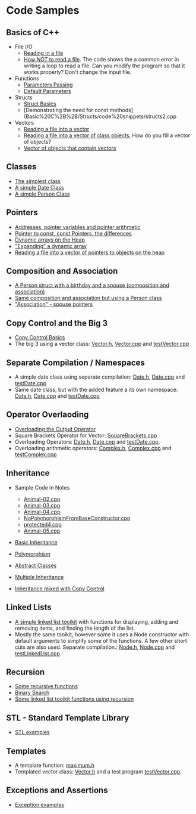 # Code Samples

## Basics of C++
* File I/O
    * [Reading in a file](./Basic%20C%2B%2B/File%20IO/code%20snippets/readFile.cpp)
    * [How <em>NOT</em> to read a file](./Basic%20C%2B%2B/File%20IO/code%20snippets/badFileHandling.cpp). The code shows the a common error in writing a loop to read a file. Can you modify the program so that it works properly? Don't change the input file.
* Functions
    * [Parameters Passing](./Basic%20C%2B%2B/Functions/code%20snippets/parameterPassing.cpp)
    * [Default Parameters](./Basic%20C%2B%2B/Functions/code%20snippets/defaultParameters.cpp)
* Structs
    * [Struct Basics](Basic%20C%2B%2B/Structs/code%20snippets/structs1.cpp)
    * [Demonstrating the need for const methods](Basic%20C%2B%2B/Structs/code%20snippets/structs2.cpp
* Vectors
    * [Reading a file into a vector](./Basic%20C%2B%2B/Vectors/code%20snippets/vectorBasics.cpp)
    * [Reading a file into a vector of class objects.](Basic%20C%2B%2B/Vectors/code%20snippets/vectorOfClass.cpp) How do you fill a vector of objects?
    * [Vector of objects that contain vectors](./Basic%20C%2B%2B/Vectors/code%20snippets/vectorOfObjectsContainingVectors.cpp)

## Classes 
* [The simplest class](./Classes/Class%20Basics/code%20snippets/SimplestClass.cpp)
* [A simple Date Class](./Classes/Class%20Basics/code%20snippets/SimpleDate.cpp)
* [A simple Person Class](./Classes/Class%20Basics/code%20snippets/ClassBasics.cpp)

## Pointers
* [Addresses, pointer variables and pointer arithmetic](./Pointers/code%20snippets/PointerBasics.cpp)
* [Pointer to const, const Pointers, the differences](Pointers/code%20snippets/pointerWithConst.cpp)
* [Dynamic arrays on the Heap](./Pointers/code%20snippets/NewDelete.cpp)
* ["Expanding" a dynamic array](./Pointers/code%20snippets/DynamicArray.cpp)
* [Reading a file into a vector of pointers to objects on the heap](Pointers/code%20snippets/vectorOfObjectsOnHeap.cpp)

## Composition and Association
* [A Person struct with a birthday and a spouse (composition and association)](./Classes/Composition%20and%20Association/code%20snippets/testAssociationComposition.cpp)
* [Same composition and association but using a Person class](./Classes/Composition%20and%20Association/code%20snippets/AssociationStruct.cpp)
* ["Association" - spouse pointers](./Classes/Composition%20and%20Association/code%20snippets/AssociationClass.cpp)

## Copy Control and the Big 3
* [Copy Control Basics](./Classes/Copy%20Control/code%20snippets/CopyControlBasics.cpp)
* The big 3 using a vector class: [Vector.h](./Classes/Copy%20Control/code%20snippets/Vector.h), [Vector.cpp](./Classes/Copy%20Control/code%20snippets/Vector.cpp) and [testVector.cpp](Classes/Copy%20Control/code%20snippets/testVector.cpp)

## Separate Compilation / Namespaces
* A simple date class using separate compilation: [Date.h](./Separate%20Compilation/code%20snippets/Date.h), [Date.cpp](Separate%20Compilation/code%20snippets/Date.cpp) and [testDate.cpp](Separate%20Compilation/code%20snippets/testDate.h)
* Same date class, but with the added feature a its own namespace: [Date.h](Separate%20Compilation/code%20snippets/dateWithNamespace.h), [Date.cpp](Separate%20Compilation/code%20snippets/dateWithNamespace.cpp) and [testDate.cpp](Separate%20Compilation/code%20snippets/testDateWithNamespace.cpp)

## Operator Overlaoding 
* [Overloading the Output Operator](Classes/Operator%20Overloading/code%20snippets/outputOperator.cpp)
* Square Brackets Operator for Vector: [SquareBrackets.cpp](Classes/Operator%20Overloading/code%20snippets/SquareBrackets.cpp)
* Overloading Operators: [Date.h](Classes/Operator%20Overloading/code%20snippets/dateWithOverload.h), [Date.cpp](Classes/Operator%20Overloading/code%20snippets/dateWithOverload.cpp) and [testDate.cpp](Classes/Operator%20Overloading/code%20snippets/testDateWithOverload.cpp).
* Overloading arithmetic operators: [Complex.h](Classes/Operator%20Overloading/code%20snippets/complexWithOverload.h), [Complex.cpp](Classes/Operator%20Overloading/code%20snippets/complexWithOverload.cpp) and [testComplex.cpp](Classes/Operator%20Overloading/code%20snippets/testComplexWithOverload.cpp)

## Inheritance
* Sample Code in Notes
    * [Animal-02.cpp](Classes/Inheritance/code%20snippets/code%20in%20notes/Animals-02.cpp)
    * [Animal-03.cpp](Classes/Inheritance/code%20snippets/code%20in%20notes/Animals-03.cpp)
    * [Animal-04.cpp](Classes/Inheritance/code%20snippets/code%20in%20notes/Animals-04.cpp)
    * [NoPolymorphismFromBaseConstructor.cpp](Classes/Inheritance/code%20snippets/code%20in%20notes/NoPolymorphismFromBaseConstructor.cpp)
    * [protected4.cpp](Classes/Inheritance/code%20snippets/code%20in%20notes/protected4.cpp)
    * [Animal-05.cpp](Classes/Inheritance/code%20snippets/code%20in%20notes/Animals-05.cpp)

* [Basic Inheritance](Classes/Inheritance/code%20snippets/Inheritance.cpp)
* [Polymorphism](Classes/Inheritance/code%20snippets/Polymorphism.cpp)
* [Abstract Classes](Classes/Inheritance/code%20snippets/abstractClasses.cpp)
* [Multiple Inheritance](Classes/Inheritance/code%20snippets/multipleInheritance.cpp)
* [Inheritance mixed with Copy Control](./Classes/Inheritance/code%20snippets/inheritanceInCopyControl.cpp)

## Linked Lists
* [A simple linked list toolkit](Linked%20Lists/code%20snippets/LinkedList.cpp) with functions for displaying, adding and removing items, and finding the length of the list.
* Mostly the same toolkit, however some it uses a Node constructor with default arguments to simplify some of the functions. A few other short cuts are also used. Separate compilation.: [Node.h](Linked%20Lists/code%20snippets/Node.h), [Node.cpp](Linked%20Lists/code%20snippets/Node.cpp) and [testLinkedList.cpp](Linked%20Lists/code%20snippets/testNode.cpp).

## Recursion 
* [Some recursive functions](Recursion/code%20snippets/Recursion.cpp)
* [Binary Search](Recursion/code%20snippets/binserach.cpp)
* [Some linked list toolkit functions using recursion](Recursion/code%20snippets/recursiveLinkedList.cpp)

## STL - Standard Template Library
* [STL examples](STL/code%snippets/STL.cpp)

## Templates
* A template function: [maximum.h](Template/code%20snippets/maximum.h)
* Templated vector class: [Vector.h](Template/code%20snippets/Vector.h) and a test program [testVector.cpp](Template/code%20snippets/testVector.cpp).

## Exceptions and Assertions 
* [Exception examples](Exception/code%20snippets/Exception.cpp)